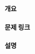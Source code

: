 ## 개요

<!--

이슈 번호 달기
- #10

-->

## 문제 링크

<!--

[문제 이름](문제링크)

-->

## 설명

<!--

문제 풀다가 막혔거나, 고민했던 부분

-->
